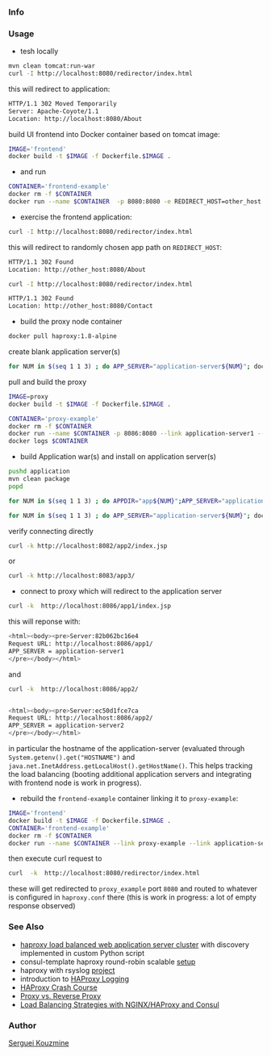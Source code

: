 ### Info

### Usage
* tesh locally
```sh
mvn clean tomcat:run-war
curl -I http://localhost:8080/redirector/index.html
```
this will redirect to application:
```sh
HTTP/1.1 302 Moved Temporarily
Server: Apache-Coyote/1.1
Location: http://localhost:8080/About
```
build UI frontend into Docker container based on tomcat image:

```sh
IMAGE='frontend'
docker build -t $IMAGE -f Dockerfile.$IMAGE .
```
* and run
```sh
CONTAINER='frontend-example'
docker rm -f $CONTAINER
docker run --name $CONTAINER  -p 8080:8080 -e REDIRECT_HOST=other_host -d $IMAGE
```
* exercise  the frontend application:
```sh
curl -I http://localhost:8080/redirector/index.html
```
this will redirect to randomly chosen app path on `REDIRECT_HOST`:
```sh
HTTP/1.1 302 Found
Location: http://other_host:8080/About
```
```sh
curl -I http://localhost:8080/redirector/index.html
```
```sh
HTTP/1.1 302 Found
Location: http://other_host:8080/Contact
```
* build the proxy node container
```sh
docker pull haproxy:1.8-alpine
```
create blank application server(s)
```sh
for NUM in $(seq 1 1 3) ; do APP_SERVER="application-server${NUM}"; docker container stop $APP_SERVER;  docker container rm -f $APP_SERVER; docker run -p 808${NUM}:8080 -d --env "APP_SERVER=${APP_SERVER}" --name $APP_SERVER davidcaste/alpine-tomcat /opt/tomcat/bin/catalina.sh run ; done
```
pull and build the proxy
```sh
IMAGE=proxy
docker build -t $IMAGE -f Dockerfile.$IMAGE .
```
```sh
CONTAINER='proxy-example'
docker rm -f $CONTAINER
docker run --name $CONTAINER -p 8086:8080 --link application-server1 --link application-server2 --link application-server3 -v $(pwd)/haproxy.cfg:/usr/local/etc/haproxy/haproxy.cfg:ro -d $IMAGE
docker logs $CONTAINER
```			
* build Application war(s) and install on application server(s)
```sh
pushd application 
mvn clean package
popd
```
```sh
for NUM in $(seq 1 1 3) ; do APPDIR="app${NUM}";APP_SERVER="application-server${NUM}"; docker cp application/target/dummy.war $APP_SERVER:/opt/tomcat/webapps/${APPDIR}.war ; done
```

```sh
for NUM in $(seq 1 1 3) ; do APP_SERVER="application-server${NUM}"; docker stop $APP_SERVER; docker start $APP_SERVER; done
```

verify connecting directly

```sh
curl -k http://localhost:8082/app2/index.jsp
```
or
```sh
curl -k http://localhost:8083/app3/
```

* connect to proxy which will redirect to the application server
```sh
curl -k  http://localhost:8086/app1/index.jsp
```

this will reponse with:




```sh
<html><body><pre>Server:82b062bc16e4
Request URL: http://localhost:8086/app1/
APP_SERVER = application-server1
</pre></body></html>
```
and
```sh
curl -k  http://localhost:8086/app2/
```


```sh

<html><body><pre>Server:ec50d1fce7ca
Request URL: http://localhost:8086/app2/
APP_SERVER = application-server2
</pre></body></html>
```


in particular the hostname of the application-server (evaluated through `System.getenv().get("HOSTNAME")` and `java.net.InetAddress.getLocalHost().getHostName()`. This helps tracking the load balancing (booting additional application servers and integrating with frontend node is work in progress).


* rebuild the `frontend-example` container linking it to `proxy-example`:
```sh
IMAGE='frontend'
docker build -t $IMAGE -f Dockerfile.$IMAGE .
CONTAINER='frontend-example'
docker rm -f $CONTAINER
docker run --name $CONTAINER --link proxy-example --link application-server -p 8080:8080 -e REDIRECT_HOST=proxy-example -d $IMAGE
```
then execute curl request to 
```sh
curl  -k  http://localhost:8080/redirector/index.html
```
these will get redirected to `proxy_example` port `8080` and routed to whatever is configured in `haproxy.conf` there (this is work in progress:  a lot of empty response observed)
### See Also
 * [haproxy load balanced web application server cluster](https://github.com/ianblenke/tutum-docker-clusterproxy) with discovery implemented in custom Python script
 * consul-template haproxy round-robin scalable [setup](https://github.com/camptocamp/docker-consul-demo)
 * haproxy with rsyslog [project](https://github.com/mminks/haproxy-docker-logging) 
 * introduction to [HAProxy Logging](https://www.haproxy.com/blog/introduction-to-haproxy-logging/)	
 * [HAProxy Crash Course](https://www.youtube.com/watch?v=qYnA2DFEELw)
 * [Proxy vs. Reverse Proxy](https://www.youtube.com/watch?v=ozhe__GdWC8)
 * [Load Balancing Strategies with NGINX/HAProxy and Consul](https://www.youtube.com/watch?v=ZvKPAug-IgA)

### Author
[Serguei Kouzmine](kouzmine_serguei@yahoo.com)
